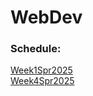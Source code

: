 # WebDev
### Schedule:
[Week1Spr2025](https://github.com/Crawford-Young/Crawford-Young.github.io)  
[Week4Spr2025](https://github.com/Crawford-Young/todolist)
